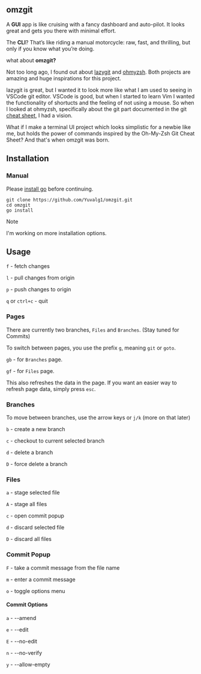 ## omzgit

A __GUI__ app is like cruising with a fancy dashboard and auto-pilot. It looks great and gets you there with minimal effort.

The __CLI__? That’s like riding a manual motorcycle: raw, fast, and thrilling, but only if you know what you’re doing.

what about __omzgit?__

Not too long ago, I found out about [lazygit](https://github.com/jesseduffield/lazygit) and [ohmyzsh](https://github.com/ohmyzsh/ohmyzsh). Both projects are amazing and huge inspirations for this project. 

lazygit is great, but I wanted it to look more like what I am used to seeing in VSCode git editor. VSCode is good, but when I started to learn Vim I wanted the functionality of shortucts and the feeling of not using a mouse. So when I looked at ohmyzsh, specifically about the git part documented in the git [cheat sheet](https://kapeli.com/cheat_sheets/Oh-My-Zsh_Git.docset/Contents/Resources/Documents/index), I had a vision.

What if I make a terminal UI project which looks simplistic for a newbie like me, but holds the power of commands inspired by the Oh-My-Zsh Git Cheat Sheet? And that's when omzgit was born.

## Installation

### Manual

Please [install go](https://go.dev/doc/install) before continuing.
```
git clone https://github.com/Yuvalg1/omzgit.git
cd omzgit
go install
```

> [!NOTE]
> I'm working on more installation options.

## Usage

```f``` - fetch changes

```l``` - pull changes from origin

```p``` - push changes to origin

```q``` or ```ctrl+c``` - quit

### Pages

There are currently two branches, ```Files``` and ```Branches```. (Stay tuned for Commits)

To switch between pages, you use the prefix ```g```, meaning ```git``` or ```goto```.

```gb``` - for ```Branches``` page.

```gf``` - for ```Files``` page.

This also refreshes the data in the page. If you want an easier way to refresh page data, simply press ```esc```.

### Branches

To move between branches, use the arrow keys or ```j/k``` (more on that later)

```b``` - create a new branch

```c``` - checkout to current selected branch

```d``` - delete a branch 

```D``` - force delete a branch

### Files

```a``` - stage selected file

```A``` - stage all files

```c``` - open commit popup

```d``` - discard selected file

```D``` - discard all files

### Commit Popup

```F``` - take a commit message from the file name

```m``` - enter a commit message

```o``` - toggle options menu

#### Commit Options

```a``` - --amend

```e``` - --edit

```E``` - --no-edit

```n``` - --no-verify

```y``` - --allow-empty

